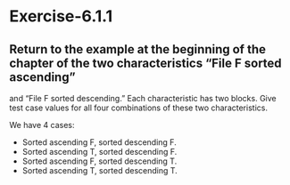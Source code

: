 # Exercise-6.1.1
## Return to the example at the beginning of the chapter of the two characteristics “File F sorted ascending”  
and “File F sorted descending.” Each characteristic has two blocks. Give test case values for all four combinations of these two characteristics.

We have 4 cases: 
* Sorted ascending F, sorted descending F.
* Sorted ascending T, sorted descending F.
* Sorted ascending F, sorted descending T.
* Sorted ascending T, sorted descending T.